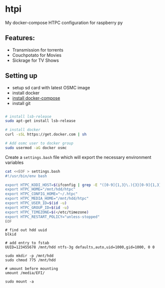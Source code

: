 # htpi
My docker-compose HTPC configuration for raspberry py 


## Features:

* Transmission for torrents
* Couchpotato for Movies
* Sickrage for TV Shows


## Setting up

* setup sd card with latest OSMC image
* install docker 
* [install docker-compose](https://github.com/hypriot/arm-compose#installation)
* install git

```bash

# install lsb-release
sudo apt-get install lsb-release

# install docker
curl -sSL https://get.docker.com | sh

# Add osmc user to docker group
sudo usermod -aG docker osmc

```



Create a `settings.bash` file which will export the necessary environment variables

```bash
cat <<EOF > settings.bash
#!/usr/bin/env bash

export HTPC_KODI_HOST=$(ifconfig | grep -E "([0-9]{1,3}\.){3}[0-9]{1,3}" | grep -v 127.0.0.1 | awk '{ print $2 }' | cut -f2 -d: | head -n1)
export HTPC_HOME="/mnt/hdd/htpc"
export HTPC_CONFIG_HOME="~/.htpc"
export HTPC_MEDIA_HOME="/mnt/hdd/htpc"
export HTPC_USER_ID=$(id -u)
export HTPC_GROUP_ID=$(id -u)
export HTPC_TIMEZONE=$(</etc/timezone)
export HTPC_RESTART_POLICY="unless-stopped"
EOF
```


```
# find out hdd uuid
blkid

# add entry to fstab
UUID=123455678 /mnt/hdd ntfs-3g defaults,auto,uid=1000,gid=1000, 0 0

sudo mkdir -p /mnt/hdd
sudo chmod 775 /mnt/hdd

# umount before mounting
umount /media/EFI/

sudo mount -a

```